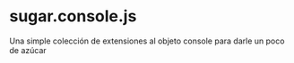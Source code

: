 # sugar.console.js

Una simple colección de extensiones al objeto console para darle un poco de azúcar
